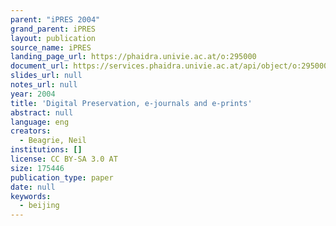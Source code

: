 ```yaml
---
parent: "iPRES 2004"
grand_parent: iPRES
layout: publication
source_name: iPRES
landing_page_url: https://phaidra.univie.ac.at/o:295000
document_url: https://services.phaidra.univie.ac.at/api/object/o:295000/download
slides_url: null
notes_url: null
year: 2004
title: 'Digital Preservation, e-journals and e-prints'
abstract: null
language: eng
creators:
  - Beagrie, Neil
institutions: []
license: CC BY-SA 3.0 AT
size: 175446
publication_type: paper
date: null
keywords:
  - beijing
---
```


